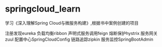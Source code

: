 # springcloud_learn
学习《深入理解Spring Cloud与微服务构建》,根据书中案例创建的项目

注册发现eureka
负载均衡ribbon
声明式服务调用feign
熔断保护hystrix
服务网关zuul
配置中心SpringCloudConfig
链路追踪zipkin
服务监控SpringBootAdmin
